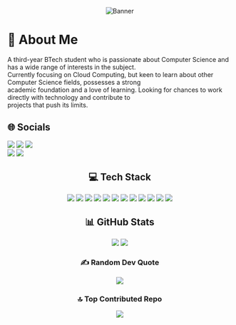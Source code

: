 <p align="center">
  <img src="https://camo.githubusercontent.com/1ecb2e9568d5f780044c7f401a8e54226e921a9fa74868131f82bb45872e0214/68747470733a2f2f63646e622e61727473746174696f6e2e636f6d2f702f6173736574732f696d616765732f696d616765732f3033362f3132352f3430352f6f726967696e616c2f69676f722d667265697461732d6d6573612e6769663f31363136373739353632" alt="Banner" />
</p>

# 💫 About Me  
A third-year BTech student who is passionate about Computer Science and has a wide range of interests in the subject.<br> 
Currently focusing on Cloud Computing, but keen to learn about other Computer Science fields, possesses a strong<br> 
academic foundation and a love of learning. Looking for chances to work directly with technology and contribute to<br> 
projects that push its limits.

## 🌐 Socials  
<a href="https://instagram.com/sdotc_30"><img src="https://img.shields.io/badge/Instagram-%23E4405F.svg?logo=Instagram&logoColor=white" /></a>
<a href="https://linkedin.com/in/shubh-chaturvedi-ba787a266"><img src="https://img.shields.io/badge/LinkedIn-%230077B5.svg?logo=linkedin&logoColor=white" /></a>
<a href="mailto:shubhchaturvedii@gmail.com"><img src="https://img.shields.io/badge/Email-D14836?logo=gmail&logoColor=white" /></a>  
<a href="https://leetcode.com/u/Shubh_Chaturvedi/"><img src="https://img.shields.io/badge/-LeetCode-FFA116?style=flat&logo=leetcode&logoColor=black" /></a>
<a href="https://www.naukri.com/code360/profile/a6e008dd-7fd5-4653-b780-d30f42cefb36"><img src="https://img.shields.io/badge/-Coding%20Ninjas-DD6620?style=flat&logo=codingninjas&logoColor=white" /></a>

<div align="center">

## 💻 Tech Stack  
<img src="https://img.shields.io/badge/css3-%231572B6.svg?style=for-the-badge&logo=css3&logoColor=white" />
<img src="https://img.shields.io/badge/java-%23ED8B00.svg?style=for-the-badge&logo=openjdk&logoColor=white" />
<img src="https://img.shields.io/badge/javascript-%23323330.svg?style=for-the-badge&logo=javascript&logoColor=%23F7DF1E" />
<img src="https://img.shields.io/badge/python-3670A0?style=for-the-badge&logo=python&logoColor=ffdd54" />
<img src="https://img.shields.io/badge/html5-%23E34F26.svg?style=for-the-badge&logo=html5&logoColor=white" />
<img src="https://img.shields.io/badge/DigitalOcean-%230167ff.svg?style=for-the-badge&logo=digitalOcean&logoColor=white" />
<img src="https://img.shields.io/badge/AWS-%23FF9900.svg?style=for-the-badge&logo=amazon-aws&logoColor=white" />
<img src="https://img.shields.io/badge/Canva-%2300C4CC.svg?style=for-the-badge&logo=Canva&logoColor=white" />
<img src="https://img.shields.io/badge/Render-%2346E3B7.svg?style=for-the-badge&logo=render&logoColor=white" />
<img src="https://img.shields.io/badge/firebase-%23039BE5.svg?style=for-the-badge&logo=firebase" />
<img src="https://img.shields.io/badge/firebase-a08021?style=for-the-badge&logo=firebase&logoColor=ffcd34" />
<img src="https://img.shields.io/badge/github-%23121011.svg?style=for-the-badge&logo=github&logoColor=white" />



## 📊 GitHub Stats  
<img src="https://github-readme-stats.vercel.app/api?username=sdotc30&theme=dark&hide_border=false&include_all_commits=true&count_private=false" />  
<img src="https://github-readme-stats.vercel.app/api/top-langs/?username=sdotc30&theme=dark&hide_border=false&include_all_commits=true&count_private=false&layout=compact" />

### ✍️ Random Dev Quote  
<img src="https://quotes-github-readme.vercel.app/api?type=horizontal&theme=radical" />

### 🔝 Top Contributed Repo  
<img src="https://github-contributor-stats.vercel.app/api?username=sdotc30&limit=5&theme=dark&combine_all_yearly_contributions=true" />

</div>

<!-- Proudly created with GPRM ( https://gprm.itsvg.in ) -->
